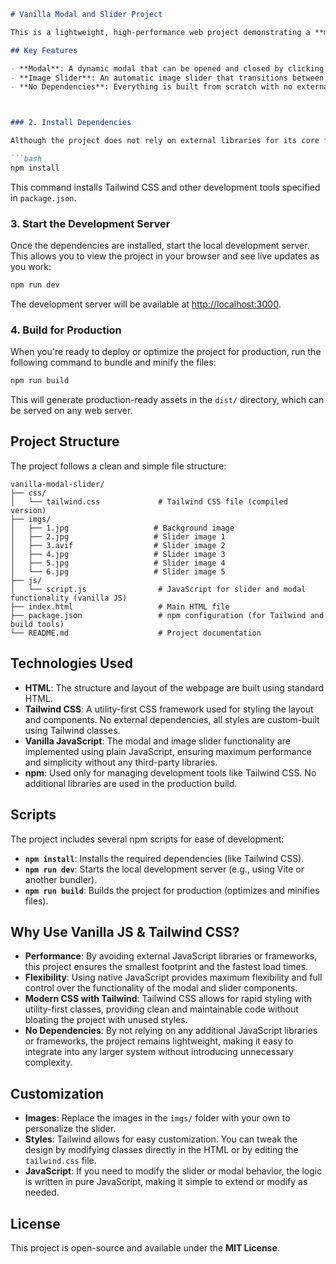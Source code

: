 
```markdown
# Vanilla Modal and Slider Project

This is a lightweight, high-performance web project demonstrating a **modal** and **image slider** built using **native technologies**: **Vanilla HTML**, **Tailwind CSS**, and **Vanilla JavaScript**. No external libraries or frameworks are used, showcasing the power and flexibility of plain, native web development.

## Key Features

- **Modal**: A dynamic modal that can be opened and closed by clicking a button or by clicking outside the modal area.
- **Image Slider**: An automatic image slider that transitions between images every 2.5 seconds, with manual controls for "Next" and "Previous".
- **No Dependencies**: Everything is built from scratch with no external dependencies, ensuring optimal performance and flexibility.



### 2. Install Dependencies

Although the project does not rely on external libraries for its core functionality, we use **npm** to manage development tools like **Tailwind CSS** for styling. To install the necessary dependencies, run:

```bash
npm install
```

This command installs Tailwind CSS and other development tools specified in `package.json`.

### 3. Start the Development Server

Once the dependencies are installed, start the local development server. This allows you to view the project in your browser and see live updates as you work:

```bash
npm run dev
```

The development server will be available at [http://localhost:3000](http://localhost:3000).

### 4. Build for Production

When you're ready to deploy or optimize the project for production, run the following command to bundle and minify the files:

```bash
npm run build
```

This will generate production-ready assets in the `dist/` directory, which can be served on any web server.

## Project Structure

The project follows a clean and simple file structure:

```
vanilla-modal-slider/
├── css/
│   └── tailwind.css             # Tailwind CSS file (compiled version)
├── imgs/
│   ├── 1.jpg                   # Background image
│   ├── 2.jpg                   # Slider image 1
│   ├── 3.avif                  # Slider image 2
│   ├── 4.jpg                   # Slider image 3
│   ├── 5.jpg                   # Slider image 4
│   └── 6.jpg                   # Slider image 5
├── js/
│   └── script.js                # JavaScript for slider and modal functionality (vanilla JS)
├── index.html                   # Main HTML file
├── package.json                 # npm configuration (for Tailwind and build tools)
└── README.md                    # Project documentation
```

## Technologies Used

- **HTML**: The structure and layout of the webpage are built using standard HTML.
- **Tailwind CSS**: A utility-first CSS framework used for styling the layout and components. No external dependencies, all styles are custom-built using Tailwind classes.
- **Vanilla JavaScript**: The modal and image slider functionality are implemented using plain JavaScript, ensuring maximum performance and simplicity without any third-party libraries.
- **npm**: Used only for managing development tools like Tailwind CSS. No additional libraries are used in the production build.

## Scripts

The project includes several npm scripts for ease of development:

- **`npm install`**: Installs the required dependencies (like Tailwind CSS).
- **`npm run dev`**: Starts the local development server (e.g., using Vite or another bundler).
- **`npm run build`**: Builds the project for production (optimizes and minifies files).

## Why Use Vanilla JS & Tailwind CSS?

- **Performance**: By avoiding external JavaScript libraries or frameworks, this project ensures the smallest footprint and the fastest load times.
- **Flexibility**: Using native JavaScript provides maximum flexibility and full control over the functionality of the modal and slider components.
- **Modern CSS with Tailwind**: Tailwind CSS allows for rapid styling with utility-first classes, providing clean and maintainable code without bloating the project with unused styles.
- **No Dependencies**: By not relying on any additional JavaScript libraries or frameworks, the project remains lightweight, making it easy to integrate into any larger system without introducing unnecessary complexity.

## Customization

- **Images**: Replace the images in the `imgs/` folder with your own to personalize the slider.
- **Styles**: Tailwind allows for easy customization. You can tweak the design by modifying classes directly in the HTML or by editing the `tailwind.css` file.
- **JavaScript**: If you need to modify the slider or modal behavior, the logic is written in pure JavaScript, making it simple to extend or modify as needed.

## License

This project is open-source and available under the **MIT License**.
